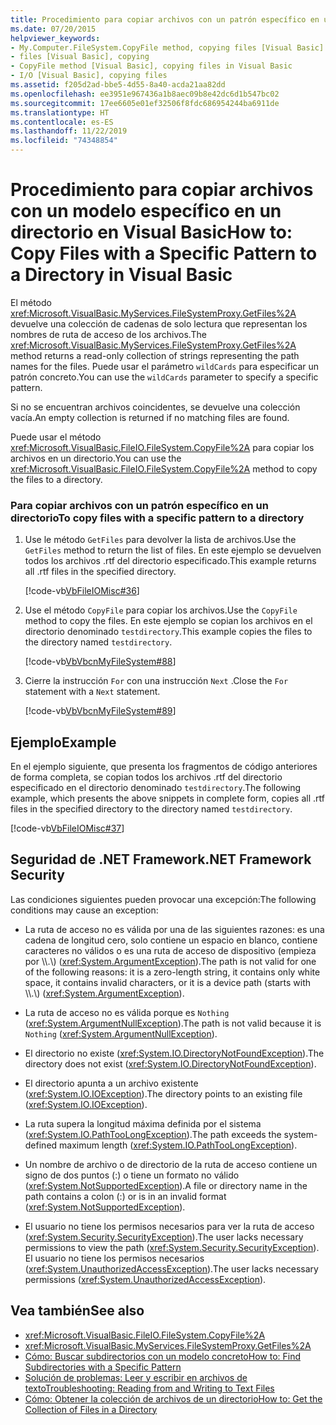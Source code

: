 ```yaml
---
title: Procedimiento para copiar archivos con un patrón específico en un directorio
ms.date: 07/20/2015
helpviewer_keywords:
- My.Computer.FileSystem.CopyFile method, copying files [Visual Basic]
- files [Visual Basic], copying
- CopyFile method [Visual Basic], copying files in Visual Basic
- I/O [Visual Basic], copying files
ms.assetid: f205d2ad-bbe5-4d55-8a40-acda21aa82dd
ms.openlocfilehash: ee3951e967436a1b8aec09b8e42dc6d1b547bc02
ms.sourcegitcommit: 17ee6605e01ef32506f8fdc686954244ba6911de
ms.translationtype: HT
ms.contentlocale: es-ES
ms.lasthandoff: 11/22/2019
ms.locfileid: "74348854"
---
```

# <a name="how-to-copy-files-with-a-specific-pattern-to-a-directory-in-visual-basic"></a><span data-ttu-id="536c9-102">Procedimiento para copiar archivos con un modelo específico en un directorio en Visual Basic</span><span class="sxs-lookup"><span data-stu-id="536c9-102">How to: Copy Files with a Specific Pattern to a Directory in Visual Basic</span></span>

<span data-ttu-id="536c9-103">El método <xref:Microsoft.VisualBasic.MyServices.FileSystemProxy.GetFiles%2A> devuelve una colección de cadenas de solo lectura que representan los nombres de ruta de acceso de los archivos.</span><span class="sxs-lookup"><span data-stu-id="536c9-103">The <xref:Microsoft.VisualBasic.MyServices.FileSystemProxy.GetFiles%2A> method returns a read-only collection of strings representing the path names for the files.</span></span> <span data-ttu-id="536c9-104">Puede usar el parámetro `wildCards` para especificar un patrón concreto.</span><span class="sxs-lookup"><span data-stu-id="536c9-104">You can use the `wildCards` parameter to specify a specific pattern.</span></span>  
  
 <span data-ttu-id="536c9-105">Si no se encuentran archivos coincidentes, se devuelve una colección vacía.</span><span class="sxs-lookup"><span data-stu-id="536c9-105">An empty collection is returned if no matching files are found.</span></span>  
  
 <span data-ttu-id="536c9-106">Puede usar el método <xref:Microsoft.VisualBasic.FileIO.FileSystem.CopyFile%2A> para copiar los archivos en un directorio.</span><span class="sxs-lookup"><span data-stu-id="536c9-106">You can use the <xref:Microsoft.VisualBasic.FileIO.FileSystem.CopyFile%2A> method to copy the files to a directory.</span></span>  
  
### <a name="to-copy-files-with-a-specific-pattern-to-a-directory"></a><span data-ttu-id="536c9-107">Para copiar archivos con un patrón específico en un directorio</span><span class="sxs-lookup"><span data-stu-id="536c9-107">To copy files with a specific pattern to a directory</span></span>  
  
1. <span data-ttu-id="536c9-108">Use le método `GetFiles` para devolver la lista de archivos.</span><span class="sxs-lookup"><span data-stu-id="536c9-108">Use the `GetFiles` method to return the list of files.</span></span> <span data-ttu-id="536c9-109">En este ejemplo se devuelven todos los archivos .rtf del directorio especificado.</span><span class="sxs-lookup"><span data-stu-id="536c9-109">This example returns all .rtf files in the specified directory.</span></span>  
  
     [!code-vb[VbFileIOMisc#36](~/samples/snippets/visualbasic/VS_Snippets_VBCSharp/VbFileIOMisc/VB/Class1.vb#36)]  
  
2. <span data-ttu-id="536c9-110">Use el método `CopyFile` para copiar los archivos.</span><span class="sxs-lookup"><span data-stu-id="536c9-110">Use the `CopyFile` method to copy the files.</span></span> <span data-ttu-id="536c9-111">En este ejemplo se copian los archivos en el directorio denominado `testdirectory`.</span><span class="sxs-lookup"><span data-stu-id="536c9-111">This example copies the files to the directory named `testdirectory`.</span></span>  
  
     [!code-vb[VbVbcnMyFileSystem#88](~/samples/snippets/visualbasic/VS_Snippets_VBCSharp/VbVbcnMyFileSystem/VB/Class1.vb#88)]  
  
3. <span data-ttu-id="536c9-112">Cierre la instrucción `For` con una instrucción `Next` .</span><span class="sxs-lookup"><span data-stu-id="536c9-112">Close the `For` statement with a `Next` statement.</span></span>  
  
     [!code-vb[VbVbcnMyFileSystem#89](~/samples/snippets/visualbasic/VS_Snippets_VBCSharp/VbVbcnMyFileSystem/VB/Class1.vb#89)]  
  
## <a name="example"></a><span data-ttu-id="536c9-113">Ejemplo</span><span class="sxs-lookup"><span data-stu-id="536c9-113">Example</span></span>  

 <span data-ttu-id="536c9-114">En el ejemplo siguiente, que presenta los fragmentos de código anteriores de forma completa, se copian todos los archivos .rtf del directorio especificado en el directorio denominado `testdirectory`.</span><span class="sxs-lookup"><span data-stu-id="536c9-114">The following example, which presents the above snippets in complete form, copies all .rtf files in the specified directory to the directory named `testdirectory`.</span></span>  
  
 [!code-vb[VbFileIOMisc#37](~/samples/snippets/visualbasic/VS_Snippets_VBCSharp/VbFileIOMisc/VB/Class1.vb#37)]  
  
## <a name="net-framework-security"></a><span data-ttu-id="536c9-115">Seguridad de .NET Framework</span><span class="sxs-lookup"><span data-stu-id="536c9-115">.NET Framework Security</span></span>  

 <span data-ttu-id="536c9-116">Las condiciones siguientes pueden provocar una excepción:</span><span class="sxs-lookup"><span data-stu-id="536c9-116">The following conditions may cause an exception:</span></span>  
  
- <span data-ttu-id="536c9-117">La ruta de acceso no es válida por una de las siguientes razones: es una cadena de longitud cero, solo contiene un espacio en blanco, contiene caracteres no válidos o es una ruta de acceso de dispositivo (empieza por \\\\.\\) (<xref:System.ArgumentException>).</span><span class="sxs-lookup"><span data-stu-id="536c9-117">The path is not valid for one of the following reasons: it is a zero-length string, it contains only white space, it contains invalid characters, or it is a device path (starts with \\\\.\\) (<xref:System.ArgumentException>).</span></span>  
  
- <span data-ttu-id="536c9-118">La ruta de acceso no es válida porque es `Nothing` (<xref:System.ArgumentNullException>).</span><span class="sxs-lookup"><span data-stu-id="536c9-118">The path is not valid because it is `Nothing` (<xref:System.ArgumentNullException>).</span></span>  
  
- <span data-ttu-id="536c9-119">El directorio no existe (<xref:System.IO.DirectoryNotFoundException>).</span><span class="sxs-lookup"><span data-stu-id="536c9-119">The directory does not exist (<xref:System.IO.DirectoryNotFoundException>).</span></span>  
  
- <span data-ttu-id="536c9-120">El directorio apunta a un archivo existente (<xref:System.IO.IOException>).</span><span class="sxs-lookup"><span data-stu-id="536c9-120">The directory points to an existing file (<xref:System.IO.IOException>).</span></span>  
  
- <span data-ttu-id="536c9-121">La ruta supera la longitud máxima definida por el sistema (<xref:System.IO.PathTooLongException>).</span><span class="sxs-lookup"><span data-stu-id="536c9-121">The path exceeds the system-defined maximum length (<xref:System.IO.PathTooLongException>).</span></span>  
  
- <span data-ttu-id="536c9-122">Un nombre de archivo o de directorio de la ruta de acceso contiene un signo de dos puntos (:) o tiene un formato no válido (<xref:System.NotSupportedException>).</span><span class="sxs-lookup"><span data-stu-id="536c9-122">A file or directory name in the path contains a colon (:) or is in an invalid format (<xref:System.NotSupportedException>).</span></span>  
  
- <span data-ttu-id="536c9-123">El usuario no tiene los permisos necesarios para ver la ruta de acceso (<xref:System.Security.SecurityException>).</span><span class="sxs-lookup"><span data-stu-id="536c9-123">The user lacks necessary permissions to view the path (<xref:System.Security.SecurityException>).</span></span> <span data-ttu-id="536c9-124">El usuario no tiene los permisos necesarios (<xref:System.UnauthorizedAccessException>).</span><span class="sxs-lookup"><span data-stu-id="536c9-124">The user lacks necessary permissions (<xref:System.UnauthorizedAccessException>).</span></span>  
  
## <a name="see-also"></a><span data-ttu-id="536c9-125">Vea también</span><span class="sxs-lookup"><span data-stu-id="536c9-125">See also</span></span>

- <xref:Microsoft.VisualBasic.FileIO.FileSystem.CopyFile%2A>
- <xref:Microsoft.VisualBasic.MyServices.FileSystemProxy.GetFiles%2A>
- [<span data-ttu-id="536c9-126">Cómo: Buscar subdirectorios con un modelo concreto</span><span class="sxs-lookup"><span data-stu-id="536c9-126">How to: Find Subdirectories with a Specific Pattern</span></span>](../../../../visual-basic/developing-apps/programming/drives-directories-files/how-to-find-subdirectories-with-a-specific-pattern.md)
- [<span data-ttu-id="536c9-127">Solución de problemas: Leer y escribir en archivos de texto</span><span class="sxs-lookup"><span data-stu-id="536c9-127">Troubleshooting: Reading from and Writing to Text Files</span></span>](../../../../visual-basic/developing-apps/programming/drives-directories-files/troubleshooting-reading-from-and-writing-to-text-files.md)
- [<span data-ttu-id="536c9-128">Cómo: Obtener la colección de archivos de un directorio</span><span class="sxs-lookup"><span data-stu-id="536c9-128">How to: Get the Collection of Files in a Directory</span></span>](../../../../visual-basic/developing-apps/programming/drives-directories-files/how-to-get-the-collection-of-files-in-a-directory.md)
